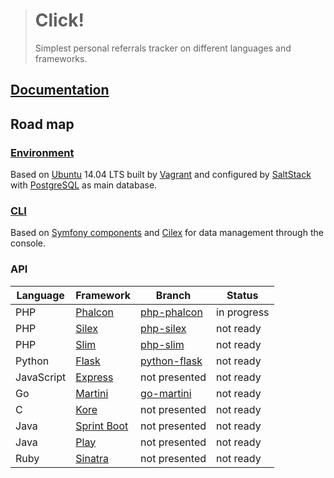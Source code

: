 > # Click!
>
> Simplest personal referrals tracker on different languages and frameworks.

## [Documentation](docs)

## Road map

### [Environment](../../tree/environment)

Based on [Ubuntu](http://www.ubuntu.com/) 14.04 LTS built by [Vagrant](https://www.vagrantup.com/)
and configured by [SaltStack](http://saltstack.com/) with [PostgreSQL](http://www.postgresql.org/) as main database.

### [CLI](../../tree/cli)

Based on [Symfony components](http://symfony.com/components) and [Cilex](https://github.com/Cilex/Cilex) for data
management through the console.

### API

| Language   | Framework                                                     | Branch                                  | Status      |
| ---------- | ------------------------------------------------------------- | --------------------------------------- | ----------- |
| PHP        | [Phalcon](https://github.com/phalcon/cphalcon)                | [php-phalcon](../../tree/php-phalcon)   | in progress |
| PHP        | [Silex](https://github.com/silexphp/Silex)                    | [php-silex](../../tree/php-silex)       | not ready   |
| PHP        | [Slim](https://github.com/slimphp/Slim)                       | [php-slim](../../tree/php-slim)         | not ready   |
| Python     | [Flask](https://github.com/mitsuhiko/flask)                   | [python-flask](../../tree/python-flask) | not ready   |
| JavaScript | [Express](https://github.com/strongloop/express)              | not presented                           | not ready   |
| Go         | [Martini](https://github.com/go-martini/martini)              | [go-martini](../../tree/go-martini)     | not ready   |
| C          | [Kore](https://github.com/jorisvink/kore)                     | not presented                           | not ready   |
| Java       | [Sprint Boot](https://github.com/spring-projects/spring-boot) | not presented                           | not ready   |
| Java       | [Play](https://github.com/playframework/playframework)        | not presented                           | not ready   |
| Ruby       | [Sinatra](https://github.com/sinatra/sinatra)                 | not presented                           | not ready   |
